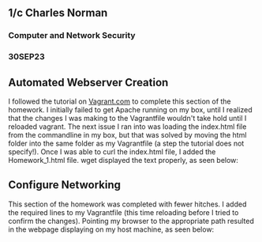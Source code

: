 ## 1/c Charles Norman
### Computer and Network Security
### 30SEP23

## Automated Webserver Creation
I followed the tutorial on [Vagrant.com](https://developer.hashicorp.com/vagrant/tutorials/networking-provisioning-operations/getting-started-provisioning) to complete this section of the homework.
I initially failed to get Apache running on my box, until I realized that the changes I was making to the Vagrantfile wouldn't take hold until I reloaded vagrant.
The next issue I ran into was loading the index.html file from the commandline in my box, but that was solved by moving the html folder into the same folder as my Vagrantfile (a step the tutorial does not specify!).
Once I was able to curl the index.html file, I added the Homework_1.html file. wget displayed the text properly, as seen below:


## Configure Networking
This section of the homework was completed with fewer hitches. I added the required lines to my Vagrantfile (this time reloading before I tried to confirm the changes). 
Pointing my browser to the appropriate path resulted in the webpage displaying on my host machine, as seen below:
